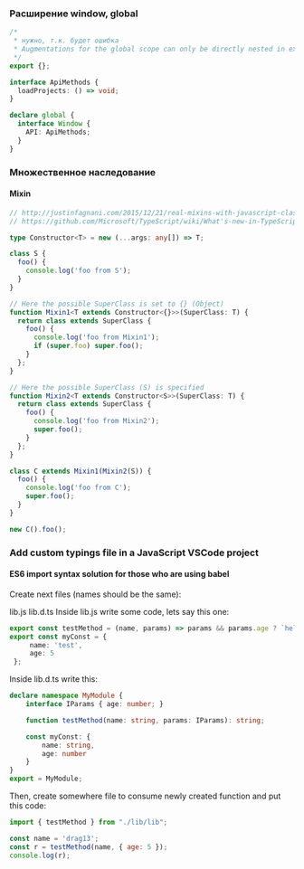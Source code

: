 
### Расширение window, global

```typescript
/*
 * нужно, т.к. будет ошибка
 * Augmentations for the global scope can only be directly nested in external modules or ambient module declarations.ts(2669)
 */
export {};

interface ApiMethods {
  loadProjects: () => void;
}

declare global {
  interface Window {
    API: ApiMethods;
  }
}

```

### Множественное наследование 

#### Mixin

```typescript
// http://justinfagnani.com/2015/12/21/real-mixins-with-javascript-classes/
// https://github.com/Microsoft/TypeScript/wiki/What's-new-in-TypeScript#support-for-mix-in-classes

type Constructor<T> = new (...args: any[]) => T;

class S {
  foo() {
    console.log('foo from S');
  }
}

// Here the possible SuperClass is set to {} (Object)
function Mixin1<T extends Constructor<{}>>(SuperClass: T) {
  return class extends SuperClass {
    foo() {
      console.log('foo from Mixin1');
      if (super.foo) super.foo();
    }
  };
}

// Here the possible SuperClass (S) is specified
function Mixin2<T extends Constructor<S>>(SuperClass: T) {
  return class extends SuperClass {
    foo() {
      console.log('foo from Mixin2');
      super.foo();
    }
  };
}

class C extends Mixin1(Mixin2(S)) {
  foo() {
    console.log('foo from C');
    super.foo();
  }
}

new C().foo();
```

### Add custom typings file in a JavaScript VSCode project

#### ES6 import syntax solution for those who are using babel

Create next files (names should be the same):

lib.js 
lib.d.ts
Inside lib.js write some code, lets say this one:

```typescript
export const testMethod = (name, params) => params && params.age ? `hello ${name} with age: ${params.age}` : `hello ${name}`;
export const myConst = {
     name: 'test',
     age: 5
 };
```

Inside lib.d.ts write this:
```typescript
declare namespace MyModule {
    interface IParams { age: number; }

    function testMethod(name: string, params: IParams): string;

    const myConst: {
        name: string,
        age: number
    }
}
export = MyModule;
```

Then, create somewhere file to consume newly created function and put this code:

```js
import { testMethod } from "./lib/lib";

const name = 'drag13';
const r = testMethod(name, { age: 5 });
console.log(r);
```